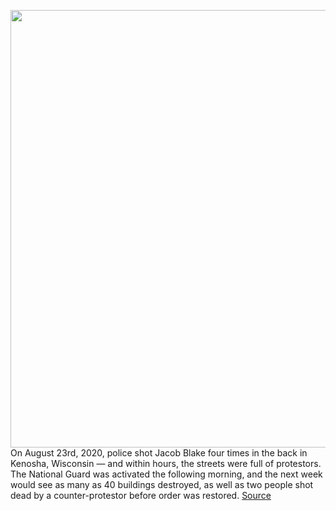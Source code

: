 <img src='https://cdn.vox-cdn.com/thumbor/5gNtwzVdj5z60s2RpyyRZpDZOZg=/0x0:2040x1360/1200x675/filters:focal(857x517:1183x843)/cdn.vox-cdn.com/uploads/chorus_image/image/69792679/acastro_4731_210827_mixed.0.jpg' width='700px' /><br/>
On August 23rd, 2020, police shot Jacob Blake four times in the back in Kenosha, Wisconsin — and within hours, the streets were full of protestors. The National Guard was activated the following morning, and the next week would see as many as 40 buildings destroyed, as well as two people shot dead by a counter-protestor before order was restored.
<a href='https://www.theverge.com/22644965/kenosha-protests-geofence-warrants-atf-android-data-police-jacob-blake'> Source <a/>